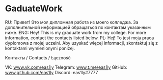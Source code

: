 # GaduateWork

RU: Привет! Это моя дипломная работа из моего колледжа. За дополнительной информацией обращаться по контактам указанным ниже. 
ENG: Hey! This is my graduate work from my college. For more information, contact the contacts listed below.
PL: Hej! To jest moja praca dyplomowa z mojej uczelni. Aby uzyskać więcej informacji, skontaktuj się z kontaktami wymienionymi poniżej.

Контакты / Contacts / Łączność

VK: www.vk.com/eas1ly
Telegram: www.t.me/eas1ly
GitHub: www.github.com/eas1Iy
Discord: eas1ly#7777
